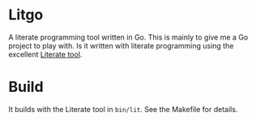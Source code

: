 # Litgo

A literate programming tool written in Go. This is mainly
to give me a Go project to play with.
Is it written with literate programming using the excellent
[Literate tool](https://github.com/zyedidia/Literate).

# Build

It builds with the Literate tool in `bin/lit`. See the Makefile
for details.
